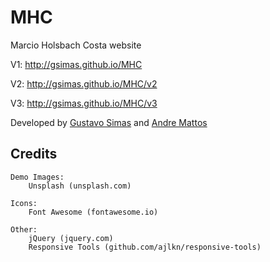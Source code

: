 # MHC

Marcio Holsbach Costa website

V1: http://gsimas.github.io/MHC

V2: http://gsimas.github.io/MHC/v2

V3: http://gsimas.github.io/MHC/v3

Developed by [Gustavo Simas](https://github.com/gsimas) and [Andre Mattos](https://github.com/andrempmattos)


## Credits

	Demo Images:
		Unsplash (unsplash.com)

	Icons:
		Font Awesome (fontawesome.io)

	Other:
		jQuery (jquery.com)
		Responsive Tools (github.com/ajlkn/responsive-tools)
